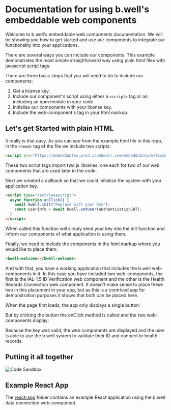 # Documentation for using b.well's embeddable web components

Welcome to b.well's embeddable web components documentation. We will be showing you how to get started and use our components to integrate our functionality into your applications.

There are several ways you can include our components. This example demonstrates the most simple straighforward way using plain html files with javascript script tags.

There are three basic steps that you will need to do to include our components:

1. Get a license key.
2. Include our component's script using either a `<script>` tag or an including an npm module in your code.
3. Initialize our components with your license key.
4. Include the web-component's tag in your html markup.

## Let's get Started with plain HTML

It really is that easy. As you can see from the example.html file in this repo, in the `<head>` tag of the file we include two scripts:

```html
<script src="https://embeddables.prod.icanbwell.com/embeddables/welcome/0.0.7/loader/index.js"></script>
```

These two script tags import two js libraries, one each for two of our web components that are used later in the code.

Next we created a callback so that we could initialize the system with your application key.

```html
<script type="text/javascript">
  async function onClick() {
    await bwell.init("Replace with your Key");
    const userInfo = await bwell.setUser(authenticationJWT);
  }
</script>
```

When called this function will simply send your key into the init function and inform our components of what application is using them.

Finally, we need to include the components in the html markup where you would like to place them:

```html
<bwell-welcome></bwell-welcome>
```

And with that, you have a working application that includes the b.well web-components in it. In this case you have included two web-components, the first is the IAL-1.5 ID Verification web component and the other is the Health Records Connection web component. It doesn't make sense to place these two in this placement in your app, but as this is a contrived app for demonstration purposes it shows that both can be placed here.

When the page first loads, the app only displays a single button:

But by clicking the button the onClick method is called and the two web-components display:

Because the key was valid, the web components are displayed and the user is able to use the b.well system to validate their ID and connect to health records.

## Putting it all together

![Code Sandbox](https://codesandbox.io/embed/hopeful-bell-44skyb?fontsize=14&hidenavigation=1&theme=dark)

## Example React App

The [react-app](./react-app/README.md) folder contains an example React application using the b.well data connection web-component.
